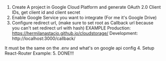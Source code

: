 1. Create A project in Google Cloud Platform and generate OAuth 2.0 Client IDs, get client id and client secret
2. Enable Google Service you want to integrate (For me it's Google Drive)
3. Configure redirect url, (make sure to set root as Callback url because you can't set redirect url with hash)
  EXAMPLE
  Production: https://hermilanastacio.github.io/cloudstorage/
  Development: http://localhost:3000/callback/

  It must be the same on the .env and what's on google api config
4. Setup React-Router
  Example:
    <HashRouter basename={process.env.REACT_PUBLIC_URL}>
    <Route exact path="/">
      <Callback />
    </Route>
    <Route exact path="/login">
      <Login />
    </Route>
    <Route path="/dashboard">
      <Dashboard />
    </Route>
  </HashRouter>
5. DONE!!!